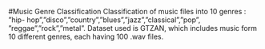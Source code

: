 #Music Genre Classification
Classification of music files into 10 genres : ”hip- hop”,”disco”,”country”,”blues”,”jazz”,”classical”,”pop”, ”reggae”,”rock”,”metal”.
Dataset used is GTZAN, which includes music form 10 different genres, each having 100 .wav files.
